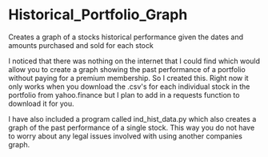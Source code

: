 # Historical_Portfolio_Graph
Creates a graph of a stocks historical performance given the dates and amounts purchased and sold for each stock


I noticed that there was nothing on the internet that I could find which would allow you to create a graph showing the past  performance of a portfolio without paying for a premium membership. So I created this. Right now it only works when you download the .csv's for each individual stock in the portfolio from yahoo.finance but I plan to add in a requests function to download it for you. 

I have also included a program called ind_hist_data.py which also creates a graph of the past performance of a single stock. This way you do not have to worry about any legal issues involved with using another companies graph. 
